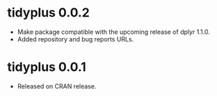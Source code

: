 <!-- NEWS.md is maintained by https://cynkra.github.io/fledge, do not edit -->


# tidyplus 0.0.2

- Make package compatible with the upcoming release of dplyr 1.1.0.
- Added repository and bug reports URLs.


# tidyplus 0.0.1

- Released on CRAN release.
